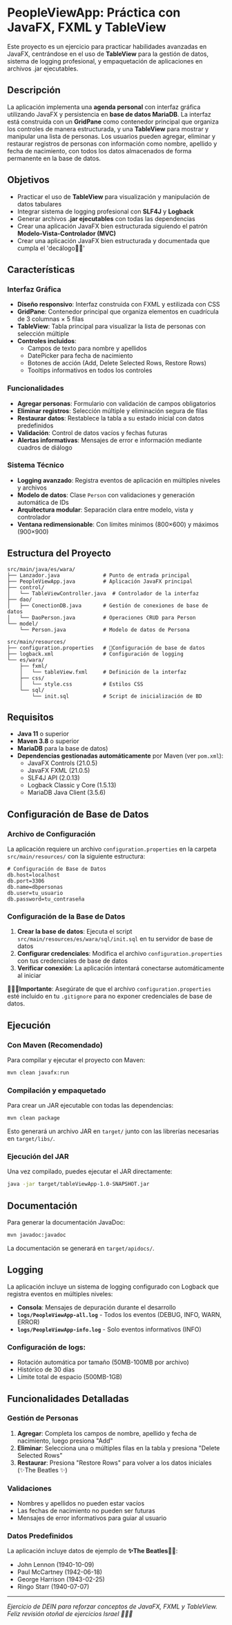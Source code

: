 # PeopleViewApp: Práctica con JavaFX, FXML y TableView

Este proyecto es un ejercicio para practicar habilidades avanzadas en JavaFX, centrándose en el uso de **TableView** para la gestión de datos, sistema de logging profesional, y empaquetación de aplicaciones en archivos .jar ejecutables.

## Descripción

La aplicación implementa una **agenda personal** con interfaz gráfica utilizando JavaFX y persistencia en **base de datos MariaDB**. La interfaz está construida con un **GridPane** como contenedor principal que organiza los controles de manera estructurada, y una **TableView** para mostrar y manipular una lista de personas. Los usuarios pueden agregar, eliminar y restaurar registros de personas con información como nombre, apellido y fecha de nacimiento, con todos los datos almacenados de forma permanente en la base de datos.

## Objetivos

- Practicar el uso de **TableView** para visualización y manipulación de datos tabulares
- Integrar sistema de logging profesional con **SLF4J** y **Logback**
- Generar archivos **.jar ejecutables** con todas las dependencias
- Crear una aplicación JavaFX bien estructurada siguiendo el patrón **Modelo-Vista-Controlador (MVC)**
- Crear una aplicación JavaFX bien estructurada y documentada que cumpla el 'decálogo🤯🫨' 

## Características

### Interfaz Gráfica
- **Diseño responsivo**: Interfaz construida con FXML y estilizada con CSS
- **GridPane**: Contenedor principal que organiza elementos en cuadrícula de 3 columnas × 5 filas
- **TableView**: Tabla principal para visualizar la lista de personas con selección múltiple
- **Controles incluidos**: 
  - Campos de texto para nombre y apellidos
  - DatePicker para fecha de nacimiento
  - Botones de acción (Add, Delete Selected Rows, Restore Rows)
  - Tooltips informativos en todos los controles

### Funcionalidades
- **Agregar personas**: Formulario con validación de campos obligatorios
- **Eliminar registros**: Selección múltiple y eliminación segura de filas
- **Restaurar datos**: Restablece la tabla a su estado inicial con datos predefinidos
- **Validación**: Control de datos vacíos y fechas futuras
- **Alertas informativas**: Mensajes de error e información mediante cuadros de diálogo

### Sistema Técnico
- **Logging avanzado**: Registra eventos de aplicación en múltiples niveles y archivos
- **Modelo de datos**: Clase `Person` con validaciones y generación automática de IDs
- **Arquitectura modular**: Separación clara entre modelo, vista y controlador
- **Ventana redimensionable**: Con límites mínimos (800×600) y máximos (900×900)

## Estructura del Proyecto

```
src/main/java/es/wara/
├── Lanzador.java              # Punto de entrada principal
├── PeopleViewApp.java         # Aplicación JavaFX principal
├── control/
│   └── TableViewController.java  # Controlador de la interfaz
├── dao/
│   ├── ConectionDB.java       # Gestión de conexiones de base de datos
│   └── DaoPerson.java         # Operaciones CRUD para Person
└── model/
    └── Person.java            # Modelo de datos de Persona

src/main/resources/
├── configuration.properties   # 🚨Configuración de base de datos
├── logback.xml                # Configuración de logging
└── es/wara/
    ├── fxml/
    │   └── tableView.fxml     # Definición de la interfaz
    ├── css/
    │   └── style.css          # Estilos CSS
    └── sql/
        └── init.sql           # Script de inicialización de BD
```

## Requisitos

- **Java 11** o superior
- **Maven 3.8** o superior
- **MariaDB** para la base de datos)
- **Dependencias gestionadas automáticamente** por Maven (ver `pom.xml`):
  - JavaFX Controls (21.0.5)
  - JavaFX FXML (21.0.5)
  - SLF4J API (2.0.13)
  - Logback Classic y Core (1.5.13)
  - MariaDB Java Client (3.5.6)

## Configuración de Base de Datos

### Archivo de Configuración
La aplicación requiere un archivo `configuration.properties` en la carpeta `src/main/resources/` con la siguiente estructura:

```properties
# Configuración de Base de Datos
db.host=localhost
db.port=3306
db.name=dbpersonas
db.user=tu_usuario
db.password=tu_contraseña
```

### Configuración de la Base de Datos
1. **Crear la base de datos**: Ejecuta el script `src/main/resources/es/wara/sql/init.sql` en tu servidor de base de datos
2. **Configurar credenciales**: Modifica el archivo `configuration.properties` con tus credenciales de base de datos
3. **Verificar conexión**: La aplicación intentará conectarse automáticamente al iniciar

🚨🚨🚨**Importante**: Asegúrate de que el archivo `configuration.properties` esté incluido en tu `.gitignore` para no exponer credenciales de base de datos.

## Ejecución

### Con Maven (Recomendado)
Para compilar y ejecutar el proyecto con Maven:

```bash
mvn clean javafx:run
```

### Compilación y empaquetado
Para crear un JAR ejecutable con todas las dependencias:

```bash
mvn clean package
```

Esto generará un archivo JAR en `target/` junto con las librerías necesarias en `target/libs/`.

### Ejecución del JAR
Una vez compilado, puedes ejecutar el JAR directamente:

```bash
java -jar target/tableViewApp-1.0-SNAPSHOT.jar
```

## Documentación

Para generar la documentación JavaDoc:

```bash
mvn javadoc:javadoc
```

La documentación se generará en `target/apidocs/`.

## Logging

La aplicación incluye un sistema de logging configurado con Logback que registra eventos en múltiples niveles:

- **Consola**: Mensajes de depuración durante el desarrollo
- **`logs/PeopleViewApp-all.log`** - Todos los eventos (DEBUG, INFO, WARN, ERROR)
- **`logs/PeopleViewApp-info.log`** - Solo eventos informativos (INFO)

### Configuración de logs:
- Rotación automática por tamaño (50MB-100MB por archivo)
- Histórico de 30 días
- Límite total de espacio (500MB-1GB)

## Funcionalidades Detalladas

### Gestión de Personas
1. **Agregar**: Completa los campos de nombre, apellido y fecha de nacimiento, luego presiona "Add"
2. **Eliminar**: Selecciona una o múltiples filas en la tabla y presiona "Delete Selected Rows"
3. **Restaurar**: Presiona "Restore Rows" para volver a los datos iniciales (✨The Beatles ✨)

### Validaciones
- Nombres y apellidos no pueden estar vacíos
- Las fechas de nacimiento no pueden ser futuras
- Mensajes de error informativos para guiar al usuario

### Datos Predefinidos
La aplicación incluye datos de ejemplo de **✨The Beatles🥧✨**:
- John Lennon (1940-10-09)
- Paul McCartney (1942-06-18)  
- George Harrison (1943-02-25)
- Ringo Starr (1940-07-07)

---

*Ejercicio de DEIN para reforzar conceptos de JavaFX, FXML y TableView. Feliz revisión otoñal de ejercicios Israel 🎃🍂🍁*
